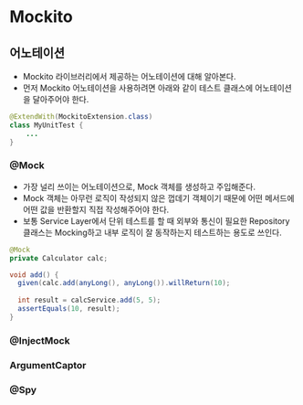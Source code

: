 # Mockito

## 어노테이션

* Mockito 라이브러리에서 제공하는 어노테이션에 대해 알아본다.
* 먼저 Mockito 어노테이션을 사용하려면 아래와 같이 테스트 클래스에 어노테이션을 달아주어야 한다.

```java
@ExtendWith(MockitoExtension.class)
class MyUnitTest {
    ...
}
```

### @Mock

* 가장 널리 쓰이는 어노테이션으로, Mock 객체를 생성하고 주입해준다.
* Mock 객체는 아무런 로직이 작성되지 않은 껍데기 객체이기 때문에 어떤 메서드에 어떤 값을 반환할지 직접 작성해주어야 한다.
* 보통 Service Layer에서 단위 테스트를 할 때 외부와 통신이 필요한 Repository 클래스는 Mocking하고 내부 로직이 잘 동작하는지 테스트하는 용도로 쓰인다.

```java
@Mock
private Calculator calc;

void add() {
  given(calc.add(anyLong(), anyLong()).willReturn(10);
  
  int result = calcService.add(5, 5);
  assertEquals(10, result);
}
```

### @InjectMock





### ArgumentCaptor





### @Spy

